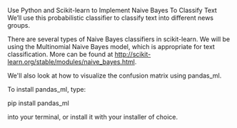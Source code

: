 Use Python and Scikit-learn to Implement Naive Bayes To Classify Text
We’ll use this probabilistic classifier to classify text into different news groups.

There are several types of Naive Bayes classifiers in scikit-learn. We will be using the Multinomial Naive Bayes model, which is appropriate for text classification. More can be found at http://scikit-learn.org/stable/modules/naive_bayes.html.

We'll also look at how to visualize the confusion matrix using pandas_ml.

To install pandas_ml, type:

pip install pandas_ml

into your terminal, or install it with your installer of choice.
